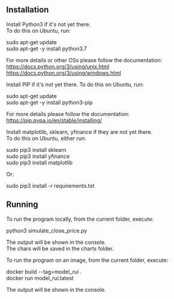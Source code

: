 ## Installation  

Install Python3 if it's not yet there.  
To do this on Ubuntu, run:  

sudo apt-get update  
sudo apt-get -y install python3.7  

For more details or other OSs please follow the documentation:  
https://docs.python.org/3/using/unix.html  
https://docs.python.org/3/using/windows.html  

Install PIP if it's not yet there. To do this on Ubuntu, run:  

sudo apt-get update  
sudo apt-get -y install python3-pip  

For more details please follow the documentation:  
https://pip.pypa.io/en/stable/installing/  

Install matplotlib, sklearn, yfinance if they are not yet there.  
To do this on Ubuntu, either run:  

sudo pip3 install sklearn  
sudo pip3 install yfinance  
sudo pip3 install matplotlib  

Or:  

sudo pip3 install -r requirements.txt  

## Running  

To run the program locally, from the current folder, execute:  

python3 simulate_close_price.py  

The output will be shown in the console.  
The chars will be saved in the charts folder.  

To run the program on an image, from the current folder, execute:  

docker build --tag=model_rui .  
docker run model_rui:latest  

The output will be shown in the console.  
